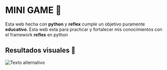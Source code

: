 # MINI GAME 🌟
Esta web hecha con __python__ y __reflex__ cumple un objetivo puramente __educativo__.
Esta web esta para practicar y fortalecer mis conocimientos con el framework __reflex__ en python 

## Resultados visuales 👀
![Texto alternativo](file:///C:/Users/SANTY/Downloads/pantalla_principal%20_mini_game.png)
